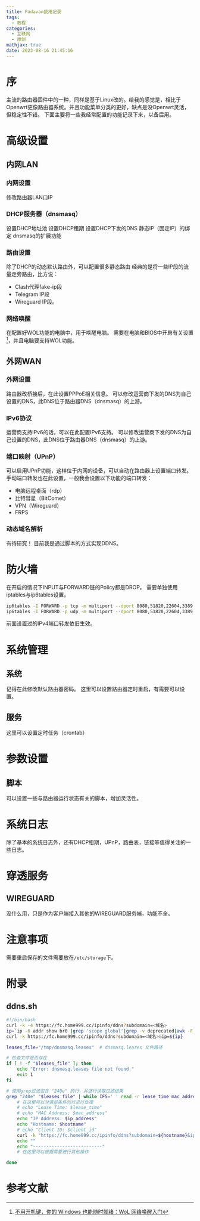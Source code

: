```yaml
---
title: Padavan使用记录
tags:
  - 教程
categories:
  - 互联网
  - 原创
mathjax: true
date: 2023-08-16 21:45:16
---
```

# 序
主流的路由器固件中的一种，同样是基于Linux改的。给我的感觉是，相比于Openwrt更像路由器系统。并且功能菜单分类的更好，缺点是没Openwrt灵活，但稳定性不错。
下面主要将一些我经常配置的功能记录下来，以备后用。

# 高级设置
## 内网LAN
### 内网设置
修改路由器LAN口IP

### DHCP服务器（dnsmasq）
设置DHCP地址池
设置DHCP租期
设置DHCP下发的DNS
静态IP（固定IP）的绑定
dnsmasq的扩展功能

### 路由设置
除了DHCP的动态默认路由外，可以配置很多静态路由
经典的是将一些IP段的流量走旁路由，比方说：
 - Clash代理fake-ip段
 - Telegram IP段
 - Wireguard IP段。

### 网络唤醒
在配置好WOL功能的电脑中，用于唤醒电脑。
需要在电脑和BIOS中开启有关设置[^1]，并且电脑要支持WOL功能。

## 外网WAN
### 外网设置
路由器改桥接后，在此设置PPPoE相关信息。
可以修改运营商下发的DNS为自己设置的DNS，此DNS位于路由器DNS（dnsmasq）的上游。
### IPv6协议
运营商支持IPv6的话，可以在此配置IPv6支持。
可以修改运营商下发的DNS为自己设置的DNS，此DNS位于路由器DNS（dnsmasq）的上游。
### 端口映射（UPnP）
可以启用UPnP功能，这样位于内网的设备，可以自动在路由器上设置端口转发。
手动端口转发也在此设置，一般我会设置以下功能的端口转发：
 - 电脑远程桌面（rdp）
 - 比特彗星（BitComet）
 - VPN（Wireguard）
 - FRPS

### 动态域名解析
有待研究！
目前我是通过脚本的方式实现DDNS。

# 防火墙
在开启的情况下INPUT与FORWARD链的Policy都是DROP。
需要单独使用iptables与ip6tables设置。
```bash 在防火墙规则启动后执行
ip6tables -I FORWARD -p tcp -m multiport --dport 8080,51820,22604,3389 -j ACCEPT
ip6tables -I FORWARD -p udp -m multiport --dport 8080,51820,22604,3389 -j ACCEPT
```
前面设置过的IPv4端口转发依旧生效。

# 系统管理
## 系统
记得在此修改默认路由器密码。
这里可以设置路由器定时重启，有需要可以设置。
## 服务
这里可以设置定时任务（crontab）

# 参数设置
## 脚本
可以设置一些与路由器运行状态有关的脚本，增加灵活性。

# 系统日志
除了基本的系统日志外，还有DHCP租期，UPnP，路由表，链接等值得关注的一些日志。

# 穿透服务
## WIREGUARD
没什么用，只是作为客户端接入其他的WIREGUARD服务端，功能不全。

# 注意事项
需要重启保存的文件需要放在`/etc/storage`下。

# 附录
## ddns.sh
```bash /etc/storage/ddns.sh
#!/bin/bash
curl -k -4 https://fc.home999.cc/ipinfo/ddns?subdomain=<域名>
ip=`ip -6 addr show br0 |grep 'scope global'|grep -v deprecated|awk -F '/|inet6 ' 'NR==1{print $2;}'iP`
curl -k https://fc.home999.cc/ipinfo/ddns?subdomain=<域名>&ip=${ip}

leases_file="/tmp/dnsmasq.leases"  # dnsmasq.leases 文件路径

# 检查文件是否存在
if [ ! -f "$leases_file" ]; then
    echo "Error: dnsmasq.leases file not found."
    exit 1
fi

# 使用grep过滤包含 "240e" 的行，并逐行读取过滤结果
grep "240e" "$leases_file" | while IFS=' ' read -r lease_time mac_address ip_address hostname client_id; do
    # 在这里可以对满足条件的行进行处理
    # echo "Lease Time: $lease_time"
    # echo "MAC Address: $mac_address"
    echo "IP Address: $ip_address"
    echo "Hostname: $hostname"
    # echo "Client ID: $client_id"
	curl -k "https://fc.home999.cc/ipinfo/ddns?subdomain=${hostname}&ip=${ip_address}"
	echo ""
    echo "--------------------------"
    # 在这里可以根据需要进行其他操作

done
```

# 参考文献
[^1]: [不用开机键，你的 Windows 也能随时就绪：WoL 网络唤醒入门](https://sspai.com/post/67003)